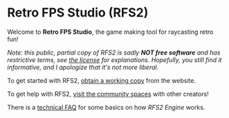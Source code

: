 
Retro FPS Studio (RFS2)
=======================

Welcome to **Retro FPS Studio**, the game making tool for
raycasting retro fun!

*Note: this public, partial copy of RFS2 is sadly
**NOT free software** and has restrictive terms,
see [the license](LICENSE.md) for explanations.
Hopefully, you still find it informative, and I apologize
that it's not more liberal.*

To get started with RFS2, [obtain a working copy](
    https://rfs.horse64.org/get) from the website.

To get help with RFS2, [visit the community spaces](
    https://rfs.horse64.org/#community) with other creators!

There is a [technical FAQ](https://rfs.horse64.org/engine_faq) for some
basics on how *RFS2 Engine* works.

